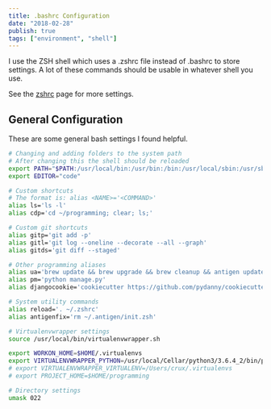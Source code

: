 ```yaml
---
title: .bashrc Configuration
date: "2018-02-28"
publish: true
tags: ["environment", "shell"]
---
```


I use the ZSH shell which uses a .zshrc file instead of .bashrc to store settings. 
A lot of these commands should be usable in whatever shell you use.

See the [zshrc](enviroment/zshrc) page for more settings.

## General Configuration

These are some general bash settings I found helpful.

```bash
# Changing and adding folders to the system path
# After changing this the shell should be reloaded
export PATH="$PATH:/usr/local/bin:/usr/bin:/bin:/usr/local/sbin:/usr/sbin:/sbin:<CUSTOM_PATH>:/Users/<USER>/programming"
export EDITOR="code"

# Custom shortcuts
# The format is: alias <NAME>='<COMMAND>'
alias ls='ls -l'
alias cdp='cd ~/programming; clear; ls;'

# Custom git shortcuts
alias gitp='git add -p'
alias gitl='git log --oneline --decorate --all --graph'
alias gitds='git diff --staged'

# Other programming aliases
alias ua='brew update && brew upgrade && brew cleanup && antigen update && npm update -g'
alias pm='python manage.py'
alias djangocookie='cookiecutter https://github.com/pydanny/cookiecutter-django'

# System utility commands
alias reload='. ~/.zshrc'
alias antigenfix='rm ~/.antigen/init.zsh'

# Virtualenvwrapper settings
source /usr/local/bin/virtualenvwrapper.sh

export WORKON_HOME=$HOME/.virtualenvs
export VIRTUALENVWRAPPER_PYTHON=/usr/local/Cellar/python3/3.6.4_2/bin/python3
# export VIRTUALENVWRAPPER_VIRTUALENV=/Users/crux/.virtualenvs
# export PROJECT_HOME=$HOME/programming

# Directory settings
umask 022
```
